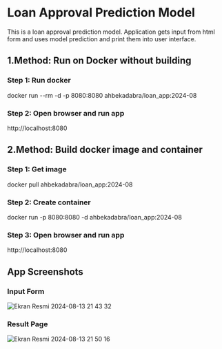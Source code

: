 
# Loan Approval Prediction Model

This is a loan approval prediction model. Application gets input from html form and uses model prediction and print them into user interface.

## 1.Method: Run on Docker without building

### Step 1: Run docker

docker run --rm -d -p 8080:8080 ahbekadabra/loan_app:2024-08

### Step 2: Open browser and run app

http://localhost:8080

## 2.Method: Build docker image and container
### Step 1: Get image

docker pull ahbekadabra/loan_app:2024-08

### Step 2: Create container

docker run -p 8080:8080 -d ahbekadabra/loan_app:2024-08

### Step 3: Open browser and run app 

http://localhost:8080

## App Screenshots

### Input Form
![Ekran Resmi 2024-08-13 21 43 32](https://github.com/user-attachments/assets/989e551d-30d2-4d4c-a933-67dcf0373fe3)

### Result Page
![Ekran Resmi 2024-08-13 21 50 16](https://github.com/user-attachments/assets/72fdb55b-e5b8-42cc-8cc1-78785fb6c176)

